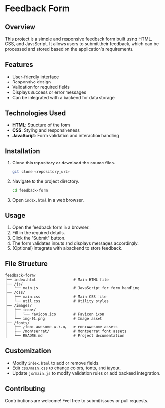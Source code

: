 # Feedback Form

## Overview
This project is a simple and responsive feedback form built using HTML, CSS, and JavaScript. It allows users to submit their feedback, which can be processed and stored based on the application's requirements.

## Features
- User-friendly interface
- Responsive design
- Validation for required fields
- Displays success or error messages
- Can be integrated with a backend for data storage

## Technologies Used
- **HTML**: Structure of the form
- **CSS**: Styling and responsiveness
- **JavaScript**: Form validation and interaction handling

## Installation
1. Clone this repository or download the source files.
   ```bash
   git clone <repository_url>
   ```
2. Navigate to the project directory.
   ```bash
   cd feedback-form
   ```
3. Open `index.html` in a web browser.

## Usage
1. Open the feedback form in a browser.
2. Fill in the required details.
3. Click the "Submit" button.
4. The form validates inputs and displays messages accordingly.
5. (Optional) Integrate with a backend to store feedback.

## File Structure
```
feedback-form/
│── index.html                 # Main HTML file
│── /js/
│   └── main.js                # JavaScript for form handling
│── /css/
│   ├── main.css               # Main CSS file
│   └── util.css               # Utility styles
│── /images/
│   ├── icons/
│   │   └── favicon.ico        # Favicon icon
│   └── img-01.png             # Image asset
│── /fonts/
│   ├── /font-awesome-4.7.0/   # FontAwesome assets
│   ├── /montserrat/           # Montserrat font assets
│   └── README.md              # Project documentation
```

## Customization
- Modify `index.html` to add or remove fields.
- Edit `css/main.css` to change colors, fonts, and layout.
- Update `js/main.js` to modify validation rules or add backend integration.

## Contributing
Contributions are welcome! Feel free to submit issues or pull requests.

